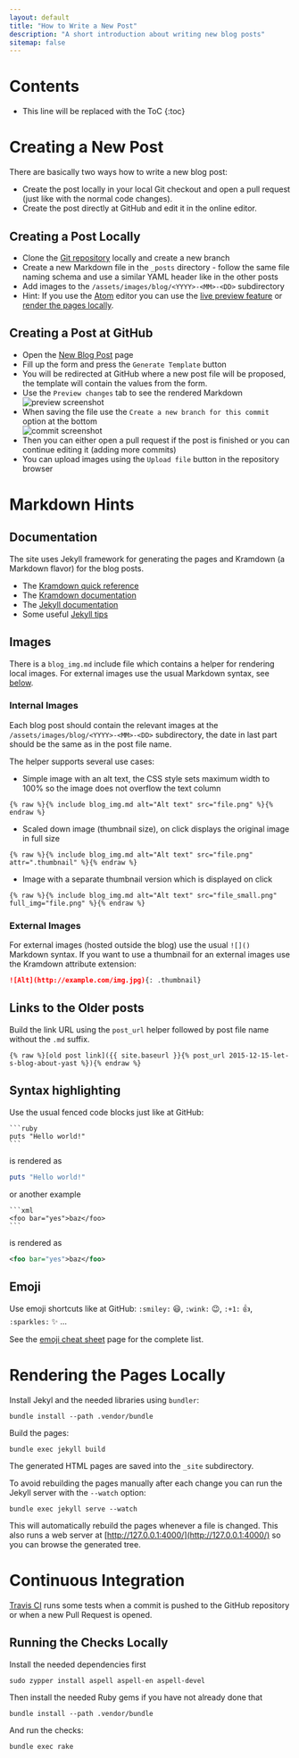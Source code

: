 ```yaml
---
layout: default
title: "How to Write a New Post"
description: "A short introduction about writing new blog posts"
sitemap: false
---
```


# Contents

* This line will be replaced with the ToC
{:toc}


# Creating a New Post

There are basically two ways how to write a new blog post:

- Create the post locally in your local Git checkout and open a pull request
  (just like with the normal code changes).
- Create the post directly at GitHub and edit it in the online editor.

## Creating a Post Locally

- Clone the [Git repository](https://github.com/yast/yast.github.io) locally
  and create a new branch
- Create a new Markdown file in the `_posts` directory - follow the same file
  naming schema and use a similar YAML header like in the other posts
- Add images to the `/assets/images/blog/<YYYY>-<MM>-<DD>` subdirectory
- Hint: If you use the [Atom](https://atom.io/) editor you can use the
  [live preview feature](https://www.youtube.com/watch?v=5fZ9SlUoOqQ) or
  [render the pages locally](#rendering-the-pages-locally).

## Creating a Post at GitHub

- Open the [New Blog Post](https://yast.github.io/blog/new_post) page
- Fill up the form and press the `Generate Template` button
- You will be redirected at GitHub where a new post file will be proposed,
  the template will contain the values from the form.
- Use the `Preview changes` tab to see the rendered Markdown  
  ![preview screenshot]({{site.baseurl}}/assets/images/blog/new-post/preview.png)
- When saving the file use the `Create a new branch for this commit` option at the bottom  
  ![commit screenshot]({{site.baseurl}}/assets/images/blog/new-post/commit.png)
- Then you can either open a pull request if the post is finished or you can
  continue editing it (adding more commits)
- You can upload images using the `Upload file` button in the repository browser

# Markdown Hints

## Documentation

The site uses Jekyll framework for generating the pages and Kramdown (a Markdown
flavor) for the blog posts.

- The [Kramdown quick reference](https://kramdown.gettalong.org/quickref.html)
- The [Kramdown documentation](https://kramdown.gettalong.org/syntax.html)
- The [Jekyll documentation](http://jekyllrb.com/docs/home/)
- Some useful [Jekyll tips](http://jekyll.tips/)

## Images

There is a `blog_img.md` include file which contains a helper for rendering
local images. For external images use the usual Markdown syntax, see
[below](#external-images).

### Internal Images

Each blog post should contain the relevant images at the
`/assets/images/blog/<YYYY>-<MM>-<DD>` subdirectory, the date in last part
should be the same as in the post file name.

The helper supports several use cases:

- Simple image with an alt text, the CSS style sets maximum width to 100%
  so the image does not overflow the text column

```liquid
{% raw %}{% include blog_img.md alt="Alt text" src="file.png" %}{% endraw %}
```

- Scaled down image (thumbnail size), on click displays the original image
  in full size

```liquid
{% raw %}{% include blog_img.md alt="Alt text" src="file.png" attr=".thumbnail" %}{% endraw %}
```

- Image with a separate thumbnail version which is displayed on click

```liquid
{% raw %}{% include blog_img.md alt="Alt text" src="file_small.png" full_img="file.png" %}{% endraw %}
```

### External Images

For external images (hosted outside the blog) use the usual `![]()` Markdown
syntax. If you want to use a thumbnail for an external images use the
Kramdown attribute extension:

```markdown
![Alt](http://example.com/img.jpg){: .thumbnail}
```

## Links to the Older posts

Build the link URL using the `post_url` helper followed by post file name
without the `.md` suffix.

```liquid
{% raw %}[old post link]({{ site.baseurl }}{% post_url 2015-12-15-let-s-blog-about-yast %}){% endraw %}
```

## Syntax highlighting

Use the usual fenced code blocks just like at GitHub:

    ```ruby
    puts "Hello world!"
    ```

is rendered as

```ruby
puts "Hello world!"
```

or another example

    ```xml
    <foo bar="yes">baz</foo>
    ```

is rendered as

```xml
<foo bar="yes">baz</foo>
```

## Emoji

Use emoji shortcuts like at GitHub: `:smiley:` :smiley:, `:wink:` :wink:,
`:+1:` :+1:, `:sparkles:` :sparkles: ...

See the [emoji cheat sheet](http://www.webpagefx.com/tools/emoji-cheat-sheet/)
page for the complete list.

# Rendering the Pages Locally

Install Jekyl and the needed libraries using `bundler`:

    bundle install --path .vendor/bundle

Build the pages:

    bundle exec jekyll build

The generated HTML pages are saved into the `_site` subdirectory.

To avoid rebuilding the pages manually after each change you can run the Jekyll
server with the `--watch` option:

    bundle exec jekyll serve --watch

This will automatically rebuild the pages whenever a file is changed.
This also runs a web server at [http://127.0.0.1:4000/](http://127.0.0.1:4000/)
so you can browse the generated tree.

# Continuous Integration

[Travis CI](https://travis-ci.org/) runs some tests when a commit is pushed
to the GitHub repository or when a new Pull Request is opened.

## Running the Checks Locally

Install the needed dependencies first

    sudo zypper install aspell aspell-en aspell-devel

Then install the needed Ruby gems if you have not already done that

    bundle install --path .vendor/bundle

And run the checks:

    bundle exec rake

